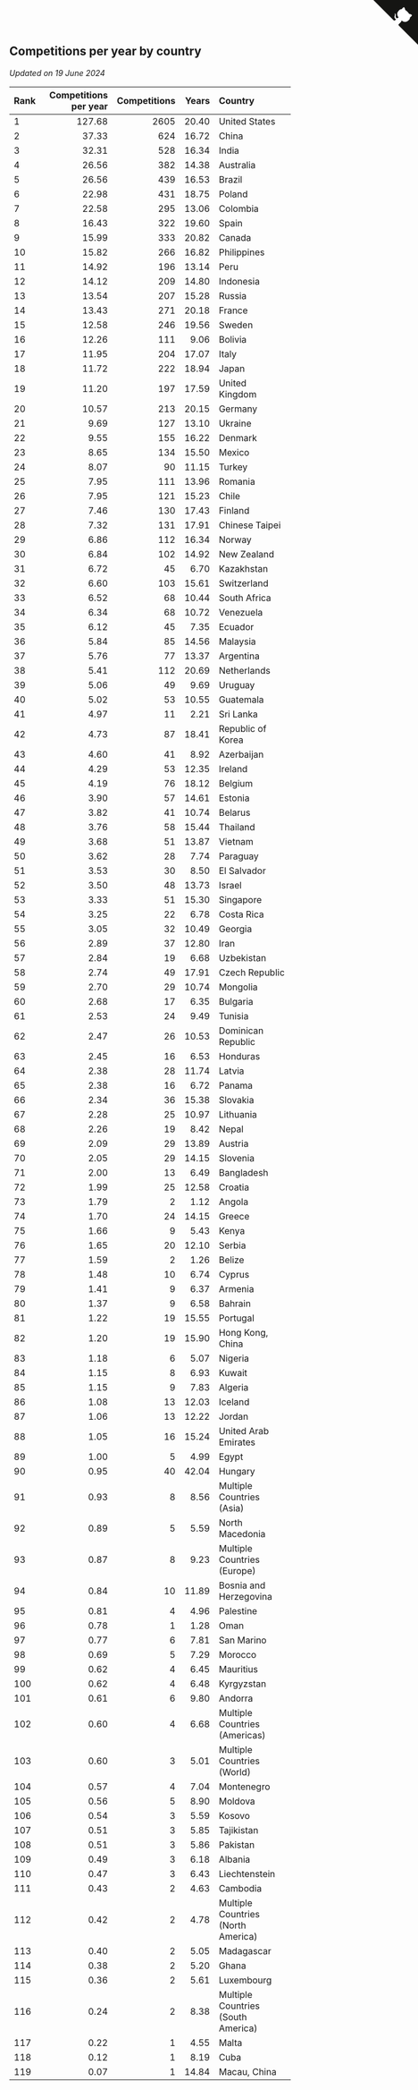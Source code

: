 ## Competitions per year by country

*Updated on 19 June 2024*

| Rank | Competitions per year | Competitions | Years | Country |
| :--- | ---: | ---: | ---: | :--- |
| 1 | 127.68 | 2605 | 20.40 | United States |
| 2 | 37.33 | 624 | 16.72 | China |
| 3 | 32.31 | 528 | 16.34 | India |
| 4 | 26.56 | 382 | 14.38 | Australia |
| 5 | 26.56 | 439 | 16.53 | Brazil |
| 6 | 22.98 | 431 | 18.75 | Poland |
| 7 | 22.58 | 295 | 13.06 | Colombia |
| 8 | 16.43 | 322 | 19.60 | Spain |
| 9 | 15.99 | 333 | 20.82 | Canada |
| 10 | 15.82 | 266 | 16.82 | Philippines |
| 11 | 14.92 | 196 | 13.14 | Peru |
| 12 | 14.12 | 209 | 14.80 | Indonesia |
| 13 | 13.54 | 207 | 15.28 | Russia |
| 14 | 13.43 | 271 | 20.18 | France |
| 15 | 12.58 | 246 | 19.56 | Sweden |
| 16 | 12.26 | 111 | 9.06 | Bolivia |
| 17 | 11.95 | 204 | 17.07 | Italy |
| 18 | 11.72 | 222 | 18.94 | Japan |
| 19 | 11.20 | 197 | 17.59 | United Kingdom |
| 20 | 10.57 | 213 | 20.15 | Germany |
| 21 | 9.69 | 127 | 13.10 | Ukraine |
| 22 | 9.55 | 155 | 16.22 | Denmark |
| 23 | 8.65 | 134 | 15.50 | Mexico |
| 24 | 8.07 | 90 | 11.15 | Turkey |
| 25 | 7.95 | 111 | 13.96 | Romania |
| 26 | 7.95 | 121 | 15.23 | Chile |
| 27 | 7.46 | 130 | 17.43 | Finland |
| 28 | 7.32 | 131 | 17.91 | Chinese Taipei |
| 29 | 6.86 | 112 | 16.34 | Norway |
| 30 | 6.84 | 102 | 14.92 | New Zealand |
| 31 | 6.72 | 45 | 6.70 | Kazakhstan |
| 32 | 6.60 | 103 | 15.61 | Switzerland |
| 33 | 6.52 | 68 | 10.44 | South Africa |
| 34 | 6.34 | 68 | 10.72 | Venezuela |
| 35 | 6.12 | 45 | 7.35 | Ecuador |
| 36 | 5.84 | 85 | 14.56 | Malaysia |
| 37 | 5.76 | 77 | 13.37 | Argentina |
| 38 | 5.41 | 112 | 20.69 | Netherlands |
| 39 | 5.06 | 49 | 9.69 | Uruguay |
| 40 | 5.02 | 53 | 10.55 | Guatemala |
| 41 | 4.97 | 11 | 2.21 | Sri Lanka |
| 42 | 4.73 | 87 | 18.41 | Republic of Korea |
| 43 | 4.60 | 41 | 8.92 | Azerbaijan |
| 44 | 4.29 | 53 | 12.35 | Ireland |
| 45 | 4.19 | 76 | 18.12 | Belgium |
| 46 | 3.90 | 57 | 14.61 | Estonia |
| 47 | 3.82 | 41 | 10.74 | Belarus |
| 48 | 3.76 | 58 | 15.44 | Thailand |
| 49 | 3.68 | 51 | 13.87 | Vietnam |
| 50 | 3.62 | 28 | 7.74 | Paraguay |
| 51 | 3.53 | 30 | 8.50 | El Salvador |
| 52 | 3.50 | 48 | 13.73 | Israel |
| 53 | 3.33 | 51 | 15.30 | Singapore |
| 54 | 3.25 | 22 | 6.78 | Costa Rica |
| 55 | 3.05 | 32 | 10.49 | Georgia |
| 56 | 2.89 | 37 | 12.80 | Iran |
| 57 | 2.84 | 19 | 6.68 | Uzbekistan |
| 58 | 2.74 | 49 | 17.91 | Czech Republic |
| 59 | 2.70 | 29 | 10.74 | Mongolia |
| 60 | 2.68 | 17 | 6.35 | Bulgaria |
| 61 | 2.53 | 24 | 9.49 | Tunisia |
| 62 | 2.47 | 26 | 10.53 | Dominican Republic |
| 63 | 2.45 | 16 | 6.53 | Honduras |
| 64 | 2.38 | 28 | 11.74 | Latvia |
| 65 | 2.38 | 16 | 6.72 | Panama |
| 66 | 2.34 | 36 | 15.38 | Slovakia |
| 67 | 2.28 | 25 | 10.97 | Lithuania |
| 68 | 2.26 | 19 | 8.42 | Nepal |
| 69 | 2.09 | 29 | 13.89 | Austria |
| 70 | 2.05 | 29 | 14.15 | Slovenia |
| 71 | 2.00 | 13 | 6.49 | Bangladesh |
| 72 | 1.99 | 25 | 12.58 | Croatia |
| 73 | 1.79 | 2 | 1.12 | Angola |
| 74 | 1.70 | 24 | 14.15 | Greece |
| 75 | 1.66 | 9 | 5.43 | Kenya |
| 76 | 1.65 | 20 | 12.10 | Serbia |
| 77 | 1.59 | 2 | 1.26 | Belize |
| 78 | 1.48 | 10 | 6.74 | Cyprus |
| 79 | 1.41 | 9 | 6.37 | Armenia |
| 80 | 1.37 | 9 | 6.58 | Bahrain |
| 81 | 1.22 | 19 | 15.55 | Portugal |
| 82 | 1.20 | 19 | 15.90 | Hong Kong, China |
| 83 | 1.18 | 6 | 5.07 | Nigeria |
| 84 | 1.15 | 8 | 6.93 | Kuwait |
| 85 | 1.15 | 9 | 7.83 | Algeria |
| 86 | 1.08 | 13 | 12.03 | Iceland |
| 87 | 1.06 | 13 | 12.22 | Jordan |
| 88 | 1.05 | 16 | 15.24 | United Arab Emirates |
| 89 | 1.00 | 5 | 4.99 | Egypt |
| 90 | 0.95 | 40 | 42.04 | Hungary |
| 91 | 0.93 | 8 | 8.56 | Multiple Countries (Asia) |
| 92 | 0.89 | 5 | 5.59 | North Macedonia |
| 93 | 0.87 | 8 | 9.23 | Multiple Countries (Europe) |
| 94 | 0.84 | 10 | 11.89 | Bosnia and Herzegovina |
| 95 | 0.81 | 4 | 4.96 | Palestine |
| 96 | 0.78 | 1 | 1.28 | Oman |
| 97 | 0.77 | 6 | 7.81 | San Marino |
| 98 | 0.69 | 5 | 7.29 | Morocco |
| 99 | 0.62 | 4 | 6.45 | Mauritius |
| 100 | 0.62 | 4 | 6.48 | Kyrgyzstan |
| 101 | 0.61 | 6 | 9.80 | Andorra |
| 102 | 0.60 | 4 | 6.68 | Multiple Countries (Americas) |
| 103 | 0.60 | 3 | 5.01 | Multiple Countries (World) |
| 104 | 0.57 | 4 | 7.04 | Montenegro |
| 105 | 0.56 | 5 | 8.90 | Moldova |
| 106 | 0.54 | 3 | 5.59 | Kosovo |
| 107 | 0.51 | 3 | 5.85 | Tajikistan |
| 108 | 0.51 | 3 | 5.86 | Pakistan |
| 109 | 0.49 | 3 | 6.18 | Albania |
| 110 | 0.47 | 3 | 6.43 | Liechtenstein |
| 111 | 0.43 | 2 | 4.63 | Cambodia |
| 112 | 0.42 | 2 | 4.78 | Multiple Countries (North America) |
| 113 | 0.40 | 2 | 5.05 | Madagascar |
| 114 | 0.38 | 2 | 5.20 | Ghana |
| 115 | 0.36 | 2 | 5.61 | Luxembourg |
| 116 | 0.24 | 2 | 8.38 | Multiple Countries (South America) |
| 117 | 0.22 | 1 | 4.55 | Malta |
| 118 | 0.12 | 1 | 8.19 | Cuba |
| 119 | 0.07 | 1 | 14.84 | Macau, China |


<a href="https://github.com/JustinTimeCuber/wca_statistics" class="github-corner" aria-label="View source on Github"><svg width="80" height="80" viewBox="0 0 250 250" style="fill:#151513; color:#fff; position: absolute; top: 0; border: 0; right: 0;" aria-hidden="true"><path d="M0,0 L115,115 L130,115 L142,142 L250,250 L250,0 Z"></path><path d="M128.3,109.0 C113.8,99.7 119.0,89.6 119.0,89.6 C122.0,82.7 120.5,78.6 120.5,78.6 C119.2,72.0 123.4,76.3 123.4,76.3 C127.3,80.9 125.5,87.3 125.5,87.3 C122.9,97.6 130.6,101.9 134.4,103.2" fill="currentColor" style="transform-origin: 130px 106px;" class="octo-arm"></path><path d="M115.0,115.0 C114.9,115.1 118.7,116.5 119.8,115.4 L133.7,101.6 C136.9,99.2 139.9,98.4 142.2,98.6 C133.8,88.0 127.5,74.4 143.8,58.0 C148.5,53.4 154.0,51.2 159.7,51.0 C160.3,49.4 163.2,43.6 171.4,40.1 C171.4,40.1 176.1,42.5 178.8,56.2 C183.1,58.6 187.2,61.8 190.9,65.4 C194.5,69.0 197.7,73.2 200.1,77.6 C213.8,80.2 216.3,84.9 216.3,84.9 C212.7,93.1 206.9,96.0 205.4,96.6 C205.1,102.4 203.0,107.8 198.3,112.5 C181.9,128.9 168.3,122.5 157.7,114.1 C157.9,116.9 156.7,120.9 152.7,124.9 L141.0,136.5 C139.8,137.7 141.6,141.9 141.8,141.8 Z" fill="currentColor" class="octo-body"></path></svg></a><style>.github-corner:hover .octo-arm{animation:octocat-wave 560ms ease-in-out}@keyframes octocat-wave{0%,100%{transform:rotate(0)}20%,60%{transform:rotate(-25deg)}40%,80%{transform:rotate(10deg)}}@media (max-width:500px){.github-corner:hover .octo-arm{animation:none}.github-corner .octo-arm{animation:octocat-wave 560ms ease-in-out}}</style>
